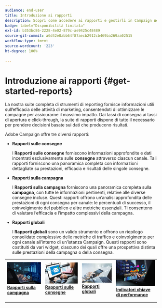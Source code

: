 ```yaml
---
audience: end-user
title: Introduzione ai rapporti
description: Scopri come accedere ai rapporti e gestirli in Campaign Web
badge: label="Disponibilità limitata"
exl-id: b353bc86-2228-4e02-879c-ae9425c48489
source-git-commit: a6d42e0abb64f87aecb2912cb469ba269aa02515
workflow-type: tm+mt
source-wordcount: '223'
ht-degree: 100%

---
```



# Introduzione ai rapporti {#get-started-reports}

La nostra suite completa di strumenti di reporting fornisce informazioni utili sull’efficacia delle attività di marketing, consentendoti di ottimizzare le campagne per assicurarne il massimo impatto. Dai tassi di consegna ai tassi di apertura e click-through, la suite di rapporti dispone di tutto il necessario per prendere decisioni basate sui dati che producono risultati.

Adobe Campaign offre tre diversi rapporti:

* **Rapporti sulle consegne**

  I **Rapporti sulle consegne** forniscono informazioni approfondite e dati incentrati esclusivamente sulle **consegne** attraverso ciascun canale. Tali rapporti forniscono una panoramica completa con informazioni dettagliate su prestazioni, efficacia e risultati delle singole consegne.


* **Rapporti sulla campagna**

  I **Rapporti sulla campagna** forniscono una panoramica completa sulla **campagna**, con tutte le informazioni pertinenti, relative alle diverse consegne incluse. Questi rapporti offrono un’analisi approfondita delle prestazioni di ogni consegna per canale: le percentuali di successo, il coinvolgimento del pubblico e altre metriche essenziali. Ti consentono di valutare l’efficacia e l’impatto complessivi della campagna.


* **Rapporti globali**

  I **Rapporti globali** sono un valido strumento e offrono un riepilogo consolidato complessivo delle metriche di traffico e coinvolgimento per ogni canale all’interno di un’istanza Campaign. Questi rapporti sono costituiti da vari widget, ciascuno dei quali offre una prospettiva distinta sulle prestazioni della campagna o della consegna.

<table style="table-layout:fixed"><tr style="border: 0;">
<td>
<a href="campaign-reports.md">
<img alt="Convalida" src="assets/do-not-localize/campaign_report.jpeg">
</a>
<div>
<a href="campaign-reports.md"><strong>Rapporti sulla campagna</strong></a>
</div>
<p>
</td>
<td>
<a href="delivery-reports.md">
<img alt="Lead" src="assets/do-not-localize/email_report.jpeg">
</a>
<div><a href="delivery-reports.md"><strong>Rapporti sulle consegne</strong>
</div>
<p>
</td>
<td>
<a href="global-reports.md">
<img alt="Non frequente" src="assets/do-not-localize/push_report.jpeg">
</a>
<div>
<a href="global-reports.md"><strong>Rapporti globali<strong></strong></a>
</div>
<p></td>
<td>
<a href="kpis.md">
<img alt="Convalida" src="assets/do-not-localize/kpis.jpeg">
</a>
<div>
<a href="kpis.md"><strong>Indicatori chiave di performance</strong></a>
</div>
<p>
</td>
</tr></table>
